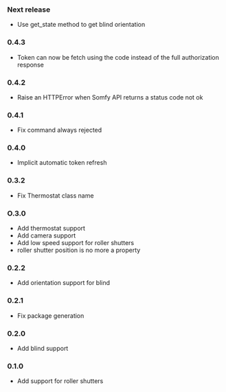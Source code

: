 ### Next release
* Use get_state method to get blind orientation
### 0.4.3
* Token can now be fetch using the code instead of the full authorization response
### 0.4.2
* Raise an HTTPError when Somfy API returns a status code not ok 
### 0.4.1
* Fix command always rejected
### 0.4.0
* Implicit automatic token refresh
### 0.3.2
* Fix Thermostat class name
### O.3.0
* Add thermostat support
* Add camera support
* Add low speed support for roller shutters
* roller shutter position is no more a property
### 0.2.2
* Add orientation support for blind
### 0.2.1
* Fix package generation
### 0.2.0
* Add blind support
### 0.1.0
* Add support for roller shutters